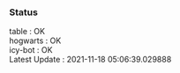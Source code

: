 ### Status


table : OK  
hogwarts : OK  
icy-bot : OK  
Latest Update : 2021-11-18 05:06:39.029888
